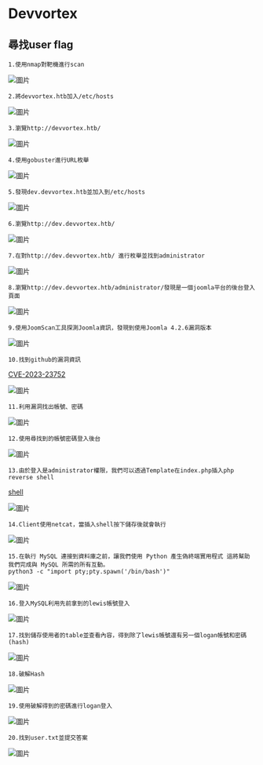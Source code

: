 Devvortex 
===
尋找user flag
---
    1.使用nmap對靶機進行scan
    
![圖片](https://github.com/favorite986141/jamescao/assets/125249893/38f3f73d-6a71-4df4-a9ea-7157bd29316c)

    2.將devvortex.htb加入/etc/hosts
    
![圖片](https://github.com/favorite986141/jamescao/assets/125249893/85796978-52fa-40a1-a664-553e6e6db79e)

    3.瀏覽http://devvortex.htb/

![圖片](https://github.com/favorite986141/jamescao/assets/125249893/c3dbd0b5-2141-4e37-8272-20c5e5f28171)

    4.使用gobuster進行URL枚舉

![圖片](https://github.com/favorite986141/jamescao/assets/125249893/fb578784-1abe-4a12-a4ee-4a4de249460c)

    5.發現dev.devvortex.htb並加入到/etc/hosts

![圖片](https://github.com/favorite986141/jamescao/assets/125249893/c9c5ad0d-8f5e-4723-9800-71dcdfb35dbb)

    6.瀏覽http://dev.devvortex.htb/

![圖片](https://github.com/favorite986141/jamescao/assets/125249893/24e738e5-ba3f-412c-97cc-3b62e8e3233e)

    7.在對http://dev.devvortex.htb/ 進行枚舉並找到administrator
    
![圖片](https://github.com/favorite986141/jamescao/assets/125249893/6e892541-17c1-49ac-b5b2-4a9dec27ad8c)

    8.瀏覽http://dev.devvortex.htb/administrator/發現是一個joomla平台的後台登入頁面

![圖片](https://github.com/favorite986141/jamescao/assets/125249893/d8243b32-6398-4f44-8b9c-886ccb5b5e2e)

    9.使用JoomScan工具探測Joomla資訊，發現到使用Joomla 4.2.6漏洞版本

![圖片](https://github.com/favorite986141/jamescao/assets/125249893/8a7a4a19-713b-4860-9d96-d0a95e17e252)

    10.找到github的漏洞資訊
[CVE-2023-23752](https://github.com/Acceis/exploit-CVE-2023-23752/tree/master)

![圖片](https://github.com/favorite986141/jamescao/assets/125249893/c319b22c-8b56-417c-b055-86f8f5692016)
    
    11.利用漏洞找出帳號、密碼

![圖片](https://github.com/favorite986141/jamescao/assets/125249893/0b041e8d-ed12-4648-8498-ad6957dc0e68)

    12.使用尋找到的帳號密碼登入後台
    
![圖片](https://github.com/favorite986141/jamescao/assets/125249893/0f4c3873-b878-47e6-99c8-87b102ae58e8)

    13.由於登入是administrator權限，我們可以透過Template在index.php插入php reverse shell
  [shell](https://gist.github.com/rshipp/eee36684db07d234c1cc)  

![圖片](https://github.com/favorite986141/jamescao/assets/125249893/90022bab-027b-4af8-9b1a-d5e633337c49)

    14.Client使用netcat，當插入shell按下儲存後就會執行

![圖片](https://github.com/favorite986141/jamescao/assets/125249893/a6b70d3c-3b17-4c9a-884f-f871244d8975)

    15.在執行 MySQL 連接到資料庫之前，讓我們使用 Python 產生偽終端實用程式 這將幫助我們完成與 MySQL 所需的所有互動。
    python3 -c "import pty;pty.spawn('/bin/bash')"

![圖片](https://github.com/favorite986141/jamescao/assets/125249893/bc05e83f-b3b3-439f-84a1-93c767abcc8b)

    16.登入MySQL利用先前拿到的lewis帳號登入

![圖片](https://github.com/favorite986141/jamescao/assets/125249893/ab01f48e-6394-45ad-a1fb-126ee342047e)

    17.找到儲存使用者的table並查看內容，得到除了lewis帳號還有另一個logan帳號和密碼(hash)

![圖片](https://github.com/favorite986141/jamescao/assets/125249893/1ee66bfb-4812-4585-85f0-ec8c002db38e)

    18.破解Hash

![圖片](https://github.com/favorite986141/jamescao/assets/125249893/3cd158d2-986f-4d26-8ce6-307d065b4c78)

    19.使用破解得到的密碼進行logan登入

![圖片](https://github.com/favorite986141/jamescao/assets/125249893/0695e49a-b5f3-4763-869f-1779796d6a56)

    20.找到user.txt並提交答案

![圖片](https://github.com/favorite986141/jamescao/assets/125249893/66c10491-de34-4b10-ae98-d6f834e9a49e)



